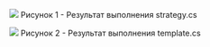 ![](/images/strategy_png.png)
Рисунок 1 - Результат выполнения strategy.cs

![](/images/template_png.png)
Рисунок 2 - Результат выполнения template.cs
